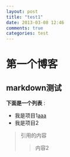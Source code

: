 ```yaml
---
layout: post
title: "test1"
date: 2013-03-08 12:46
comments: true
categories: test
---
```


第一个博客
==========

markdown测试
----------

**下面是一个列表** :

 * 我是项目1[aaa](http://www.baidu.com)
 * 我是项目2
 
 > 引用的内容
 > > 内容2